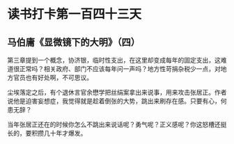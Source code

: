读书打卡第一百四十三天
===

马伯庸《显微镜下的大明》（四）
---

第三章提到一个概念，协济银，临时性支出，在这里却变成每年的固定支出，这难道很正常吗？相关政府、部门不应该每年问一声吗？地方性苛捐杂税少一点，对地方官员也有好处啊，不可思议。

尘埃落定之后，有个退休言官余懋学把丝绢案拿出来说事，用来攻击张居正。作者说他是迫害妄想症，我觉得就是趁着倒张的大势，跳出来刷存在感。只要有心，何患无辞？

当年张居正还在的时候你怎么不跳出来说话呢？勇气呢？正义感呢？你这怒槽还挺长的，要积攒几十年才爆发。